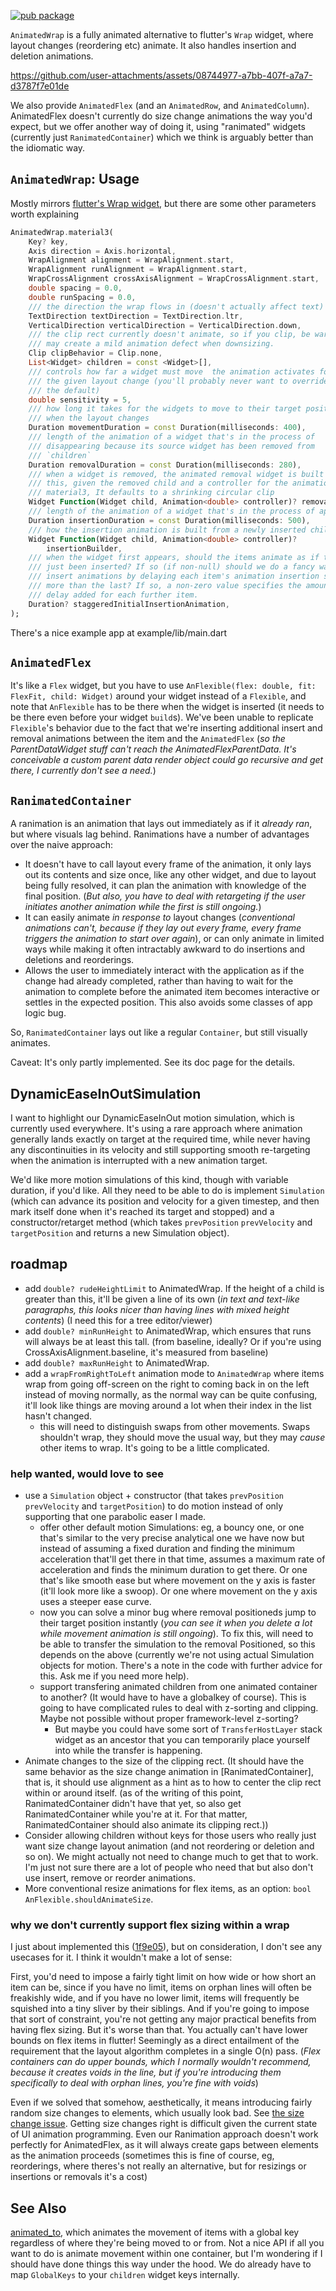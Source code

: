 [![pub package](https://img.shields.io/pub/v/animated_containers.svg)](https://pub.dartlang.org/packages/animated_containers)

`AnimatedWrap` is a fully animated alternative to flutter's `Wrap` widget, where layout changes (reordering etc) animate. It also handles insertion and deletion animations.

https://github.com/user-attachments/assets/08744977-a7bb-407f-a7a7-d3787f7e01de



We also provide `AnimatedFlex` (and an `AnimatedRow`, and `AnimatedColumn`). AnimatedFlex doesn't currently do size change animations the way you'd expect, but we offer another way of doing it, using "ranimated" widgets (currently just `RanimatedContainer`) which we think is arguably better than the idiomatic way.

## `AnimatedWrap`: Usage

Mostly mirrors [flutter's Wrap widget](https://api.flutter.dev/flutter/widgets/Wrap-class.html), but there are some other parameters worth explaining

```dart
AnimatedWrap.material3(
    Key? key,
    Axis direction = Axis.horizontal,
    WrapAlignment alignment = WrapAlignment.start,
    WrapAlignment runAlignment = WrapAlignment.start,
    WrapCrossAlignment crossAxisAlignment = WrapCrossAlignment.start,
    double spacing = 0.0,
    double runSpacing = 0.0,
    /// the direction the wrap flows in (doesn't actually affect text)
    TextDirection textDirection = TextDirection.ltr,
    VerticalDirection verticalDirection = VerticalDirection.down,
    /// the clip rect currently doesn't animate, so if you clip, be warned it
    /// may create a mild animation defect when downsizing.
    Clip clipBehavior = Clip.none,
    List<Widget> children = const <Widget>[],
    /// controls how far a widget must move  the animation activates for
    /// the given layout change (you'll probably never want to override
    /// the default)
    double sensitivity = 5,
    /// how long it takes for the widgets to move to their target positions
    /// when the layout changes
    Duration movementDuration = const Duration(milliseconds: 400),
    /// length of the animation of a widget that's in the process of
    /// disappearing because its source widget has been removed from
    /// `children`
    Duration removalDuration = const Duration(milliseconds: 280),
    /// when a widget is removed, the animated removal widget is built using
    /// this, given the removed child and a controller for the animation. For
    /// material3, It defaults to a shrinking circular clip
    Widget Function(Widget child, Animation<double> controller)? removalBuilder,
    /// length of the animation of a widget that's in the process of appearing
    Duration insertionDuration = const Duration(milliseconds: 500),
    /// how the insertion animation is built from a newly inserted child
    Widget Function(Widget child, Animation<double> controller)?
        insertionBuilder,
    /// when the widget first appears, should the items animate as if they'd
    /// just been inserted? If so (if non-null) should we do a fancy wave of
    /// insert animations by delaying each item's animation insertion slightly
    /// more than the last? If so, a non-zero value specifies the amount of
    /// delay added for each further item.
    Duration? staggeredInitialInsertionAnimation,
);
```

There's a nice example app at example/lib/main.dart

## `AnimatedFlex`

It's like a `Flex` widget, but you have to use `AnFlexible(flex: double, fit: FlexFit, child: Widget)` around your widget instead of a `Flexible`, and note that `AnFlexible` has to be there when the widget is inserted (it needs to be there even before your widget `build`s). We've been unable to replicate `Flexible`'s behavior due to the fact that we're inserting additional insert and removal animations between the item and the `AnimatedFlex` (*so the ParentDataWidget stuff can't reach the AnimatedFlexParentData. It's conceivable a custom parent data render object could go recursive and get there, I currently don't see a need.*)

## `RanimatedContainer`

A ranimation is an animation that lays out immediately as if it *already ran*, but where visuals lag behind. Ranimations have a number of advantages over the naive approach:

- It doesn't have to call layout every frame of the animation, it only lays out its contents and size once, like any other widget, and due to layout being fully resolved, it can plan the animation with knowledge of the final position. (*But also, you have to deal with retargeting if the user initiates another animation while the first is still ongoing.*)
- It can easily animate *in response to* layout changes (*conventional animations can't, because if they lay out every frame, every frame triggers the animation to start over again*), or can only animate in limited ways while making it often intractably awkward to do insertions and deletions and reorderings.
- Allows the user to immediately interact with the application as if the change had already completed, rather than having to wait for the animation to complete before the animated item becomes interactive or settles in the expected position. This also avoids some classes of app logic bug.

So, `RanimatedContainer` lays out like a regular `Container`, but still visually animates.

Caveat: It's only partly implemented. See its doc page for the details.

## DynamicEaseInOutSimulation

I want to highlight our DynamicEaseInOut motion simulation, which is currently used everywhere. It's using a rare approach where animation generally lands exactly on target at the required time, while never having any discontinuities in its velocity and still supporting smooth re-targeting when the animation is interrupted with a new animation target.

We'd like more motion simulations of this kind, though with variable duration, if you'd like. All they need to be able to do is implement `Simulation` (which can advance its position and velocity for a given timestep, and then mark itself done when it's reached its target and stopped) and a constructor/retarget method (which takes `prevPosition` `prevVelocity` and `targetPosition` and returns a new Simulation object).

## roadmap
- add `double? rudeHeightLimit` to AnimatedWrap. If the height of a child is greater than this, it'll be given a line of its own (*in text and text-like paragraphs, this looks nicer than having lines with mixed height contents*) (I need this for a tree editor/viewer)
- add `double? minRunHeight` to AnimatedWrap, which ensures that runs will always be at least this tall. (from baseline, ideally? Or if you're using CrossAxisAlignment.baseline, it's measured from baseline)
- add `double? maxRunHeight` to AnimatedWrap.
- add a `wrapFromRightToLeft` animation mode to `AnimatedWrap` where items wrap from going off-screen on the right to coming back in on the left instead of moving normally, as the normal way can be quite confusing, it'll look like things are moving around a lot when their index in the list hasn't changed.
    - this will need to distinguish swaps from other movements. Swaps shouldn't wrap, they should move the usual way, but they may *cause* other items to wrap. It's going to be a little complicated.

### help wanted, would love to see
- use a `Simulation` object + constructor (that takes `prevPosition` `prevVelocity` and `targetPosition`) to do motion instead of only supporting that one parabolic easer I made.
    - offer other default motion Simulations: eg, a bouncy one, or one that's similar to the very precise analytical one we have now but instead of assuming a fixed duration and finding the minimum acceleration that'll get there in that time, assumes a maximum rate of acceleration and finds the minimum duration to get there. Or one that's like smooth ease but where movement on the y axis is faster (it'll look more like a swoop). Or one where movement on the y axis uses a steeper ease curve.
    - now you can solve a minor bug where removal positioneds jump to their target position instantly (*you can see it when you delete a lot while movement animation is still ongoing*). To fix this, will need to be able to transfer the simulation to the removal Positioned, so this depends on the above (currently we're not using actual Simulation objects for motion. There's a note in the code with further advice for this. Ask me if you need more help).
    - support transfering animated children from one animated container to another? (It would have to have a globalkey of course). This is going to have complicated rules to deal with z-sorting and clipping. Maybe not possible without proper framework-level z-sorting?
        - But maybe you could have some sort of `TransferHostLayer` stack widget as an ancestor that you can temporarily place yourself into while the transfer is happening.
- Animate changes to the size of the clipping rect. (It should have the same behavior as the size change animation in [RanimatedContainer], that is, it should use alignment as a hint as to how to center the clip rect within or around itself. (as of the writing of this point, RanimatedContainer didn't have that yet, so also get RanimatedContainer while you're at it. For that matter, RanimatedContainer should also animate its clipping rect.))
- Consider allowing children without keys for those users who really just want size change layout animation (and not reordering or deletion and so on). We might actually not need to change much to get that to work. I'm just not sure there are a lot of people who need that but also don't use insert, remove or reorder animations.
- More conventional resize animations for flex items, as an option: `bool AnFlexible.shouldAnimateSize`.

### why we don't currently support flex sizing within a wrap

I just about implemented this ([1f9e05](https://github.com/makoConstruct/animated_containers/commit/1f9e05dbd444b661f0634acb625dd7846b6fc4e4)), but on consideration, I don't see any usecases for it. I think it wouldn't make a lot of sense:

First, you'd need to impose a fairly tight limit on how wide or how short an item can be, since if you have no limit, items on orphan lines will often be freakishly wide, and if you have no lower limit, items will frequently be squished into a tiny sliver by their siblings. And if you're going to impose that sort of constraint, you're not getting any major practical benefits from having flex sizing. But it's worse than that. You actually can't have lower bounds on flex items in flutter! Seemingly as a direct entailment of the requirement that the layout algorithm completes in a single O(n) pass. (*Flex containers can do upper bounds, which I normally wouldn't recommend, because it creates voids in the line, but if you're introducing them specifically to deal with orphan lines, you're fine with voids*)

Even if we solved that somehow, aesthetically, it means introducing fairly random size changes to elements, which usually look bad. See [the size change issue](https://github.com/flutter/flutter/issues/84948). Getting size changes right is difficult given the current state of UI animation programming. Even our Ranimation approach doesn't work perfectly for AnimatedFlex, as it will always create gaps between elements as the animation proceeds (sometimes this is fine of course, eg, reorderings, where theres's not really an alternative, but for resizings or insertions or removals it's a cost)

## See Also

[animated_to](https://github.com/chooyan-eng/animated_to), which animates the movement of items with a global key regardless of where they're being moved to or from. Not a nice API if all you want to do is animate movement within one container, but I'm wondering if I should have done things this way under the hood. We do already have to map `GlobalKeys` to your `children` widget keys internally.
